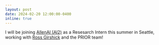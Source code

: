 ```yaml
---
layout: post
date: 2024-02-20 12:00:00-0400
inline: true
---
```


I will be joining [AllenAI (AI2)][AI2] as a Resesarch Intern this summer in Seattle, working with [Ross Girshick][rbg] and the PRIOR team!


[AI2]: https://allenai.org/
[rbg]: https://www.rossgirshick.info/